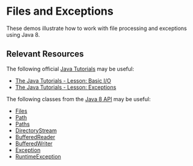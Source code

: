 Files and Exceptions
=================================================

These demos illustrate how to work with file processing and exceptions using Java 8.

## Relevant Resources ##

The following official [Java Tutorials](http://docs.oracle.com/javase/tutorial/index.html) may be useful:

- [The Java Tutorials - Lesson: Basic I/O](http://docs.oracle.com/javase/tutorial/essential/io/index.html)
- [The Java Tutorials - Lesson: Exceptions](http://docs.oracle.com/javase/tutorial/essential/exceptions/index.html)

The following classes from the [Java 8 API](http://docs.oracle.com/javase/8/docs/api/) may be useful:

- [Files](http://docs.oracle.com/javase/8/docs/api/java/nio/file/Files.html)
- [Path](http://docs.oracle.com/javase/8/docs/api/java/nio/file/Path.html)
- [Paths](http://docs.oracle.com/javase/8/docs/api/java/nio/file/Paths.html)
- [DirectoryStream](http://docs.oracle.com/javase/8/docs/api/java/nio/file/DirectoryStream.html)
- [BufferedReader](http://docs.oracle.com/javase/8/docs/api/java/io/BufferedReader.html)
- [BufferedWriter](http://docs.oracle.com/javase/8/docs/api/java/io/BufferedWriter.html)
- [Exception](http://docs.oracle.com/javase/8/docs/api/java/lang/Exception.html)
- [RuntimeException](http://docs.oracle.com/javase/8/docs/api/java/lang/RuntimeException.html)
